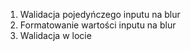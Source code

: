 1. Walidacja pojedyńczego inputu na blur
2. Formatowanie wartości inputu na blur
3. Walidacja w locie